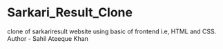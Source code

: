 # Sarkari_Result_Clone
clone of sarkariresult website using basic of frontend i.e, HTML and CSS.
Author - Sahil Ateeque Khan
